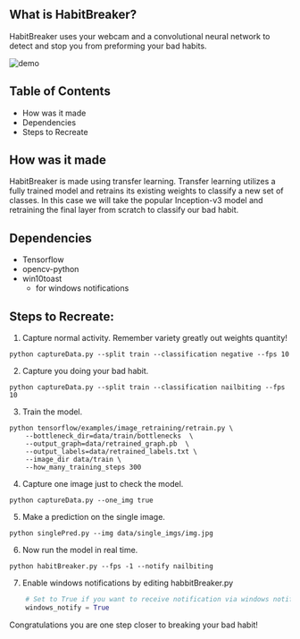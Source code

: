 ## What is HabitBreaker?

HabitBreaker uses your webcam and a convolutional neural network to detect and stop you from preforming your bad habits.

![demo](https://media.giphy.com/media/x4bphtYdfl26Q0MHER/giphy.gif)

## Table of Contents

- How was it made
- Dependencies
- Steps to Recreate

## How was it made
HabitBreaker is made using transfer learning. Transfer learning utilizes a fully trained model and retrains its existing weights to classify a new set of classes. In this case we will take the popular Inception-v3 model and retraining the final layer from scratch to classify our bad habit.

## Dependencies
- Tensorflow
- opencv-python
- win10toast
    - for windows notifications

## Steps to Recreate:

1. Capture normal activity. Remember variety greatly out weights quantity!
```
python captureData.py --split train --classification negative --fps 10
```

2. Capture you doing your bad habit.
```
python captureData.py --split train --classification nailbiting --fps 10
```

3. Train the model.
```
python tensorflow/examples/image_retraining/retrain.py \
    --bottleneck_dir=data/train/bottlenecks  \
    --output_graph=data/retrained_graph.pb  \
    --output_labels=data/retrained_labels.txt \
    --image_dir data/train \
    --how_many_training_steps 300
```

4. Capture one image just to check the model.
```
python captureData.py --one_img true
```

5. Make a prediction on the single image.
```
python singlePred.py --img data/single_imgs/img.jpg
```

6. Now run the model in real time.
```
python habitBreaker.py --fps -1 --notify nailbiting
```

7. Enable windows notifications by editing habbitBreaker.py
```python
    # Set to True if you want to receive notification via windows notification center
    windows_notify = True
```

Congratulations you are one step closer to breaking your bad habit!
